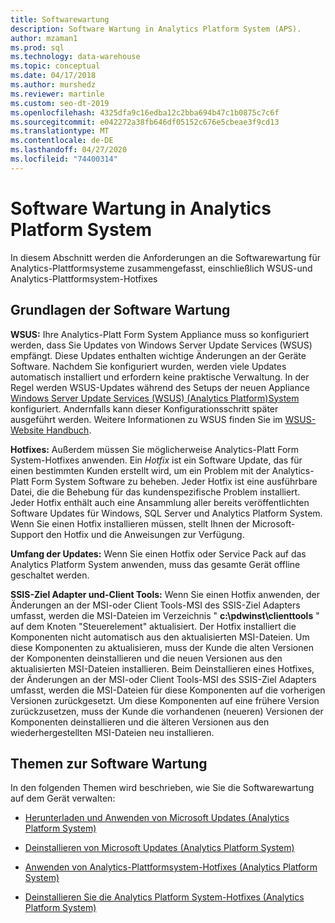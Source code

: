 ```yaml
---
title: Softwarewartung
description: Software Wartung in Analytics Platform System (APS).
author: mzaman1
ms.prod: sql
ms.technology: data-warehouse
ms.topic: conceptual
ms.date: 04/17/2018
ms.author: murshedz
ms.reviewer: martinle
ms.custom: seo-dt-2019
ms.openlocfilehash: 4325dfa9c16edba12c2bba694b47c1b0875c7c6f
ms.sourcegitcommit: e042272a38fb646df05152c676e5cbeae3f9cd13
ms.translationtype: MT
ms.contentlocale: de-DE
ms.lasthandoff: 04/27/2020
ms.locfileid: "74400314"
---
```

# <a name="software-servicing-in-analytics-platform-system"></a>Software Wartung in Analytics Platform System
In diesem Abschnitt werden die Anforderungen an die Softwarewartung für Analytics-Plattformsysteme zusammengefasst, einschließlich WSUS-und Analytics-Plattformsystem-Hotfixes  
  
## <a name="software-servicing-basics"></a><a name="Basics"></a>Grundlagen der Software Wartung  
**WSUS:** Ihre Analytics-Platt Form System Appliance muss so konfiguriert werden, dass Sie Updates von Windows Server Update Services (WSUS) empfängt. Diese Updates enthalten wichtige Änderungen an der Geräte Software. Nachdem Sie konfiguriert wurden, werden viele Updates automatisch installiert und erfordern keine praktische Verwaltung. In der Regel werden WSUS-Updates während des Setups der neuen Appliance [Windows Server Update Services &#40;WSUS&#41; &#40;Analytics Platform&#41;System](configure-windows-server-update-services-wsus.md) konfiguriert. Andernfalls kann dieser Konfigurationsschritt später ausgeführt werden. Weitere Informationen zu WSUS finden Sie im [WSUS-Website Handbuch](https://go.microsoft.com/fwlink/?LinkId=202417).  
  
**Hotfixes:** Außerdem müssen Sie möglicherweise Analytics-Platt Form System-Hotfixes anwenden. Ein *Hotfix* ist ein Software Update, das für einen bestimmten Kunden erstellt wird, um ein Problem mit der Analytics-Platt Form System Software zu beheben. Jeder Hotfix ist eine ausführbare Datei, die die Behebung für das kundenspezifische Problem installiert. Jeder Hotfix enthält auch eine Ansammlung aller bereits veröffentlichten Software Updates für Windows, SQL Server und Analytics Platform System. Wenn Sie einen Hotfix installieren müssen, stellt Ihnen der Microsoft-Support den Hotfix und die Anweisungen zur Verfügung.  
  
**Umfang der Updates:** Wenn Sie einen Hotfix oder Service Pack auf das Analytics Platform System anwenden, muss das gesamte Gerät offline geschaltet werden.  
  
**SSIS-Ziel Adapter und-Client Tools:** Wenn Sie einen Hotfix anwenden, der Änderungen an der MSI-oder Client Tools-MSI des SSIS-Ziel Adapters umfasst, werden die MSI-Dateien im Verzeichnis " **c:\pdwinst\clienttools** " auf dem Knoten "Steuerelement" aktualisiert. Der Hotfix installiert die Komponenten nicht automatisch aus den aktualisierten MSI-Dateien. Um diese Komponenten zu aktualisieren, muss der Kunde die alten Versionen der Komponenten deinstallieren und die neuen Versionen aus den aktualisierten MSI-Dateien installieren. Beim Deinstallieren eines Hotfixes, der Änderungen an der MSI-oder Client Tools-MSI des SSIS-Ziel Adapters umfasst, werden die MSI-Dateien für diese Komponenten auf die vorherigen Versionen zurückgesetzt. Um diese Komponenten auf eine frühere Version zurückzusetzen, muss der Kunde die vorhandenen (neueren) Versionen der Komponenten deinstallieren und die älteren Versionen aus den wiederhergestellten MSI-Dateien neu installieren.  
  
## <a name="software-servicing-topics"></a>Themen zur Software Wartung  
In den folgenden Themen wird beschrieben, wie Sie die Softwarewartung auf dem Gerät verwalten:  
  
-   [Herunterladen und Anwenden von Microsoft Updates &#40;Analytics Platform System&#41;](download-and-apply-microsoft-updates.md)  
  
-   [Deinstallieren von Microsoft Updates &#40;Analytics Platform System&#41;](uninstall-microsoft-updates.md)  
  
-   [Anwenden von Analytics-Plattformsystem-Hotfixes &#40;Analytics Platform System&#41;](apply-analytics-platform-system-hotfixes.md)  
  
-   [Deinstallieren Sie die Analytics Platform System-Hotfixes &#40;Analytics Platform System&#41;](uninstall-analytics-platform-system-hotfixes.md)  
  
<!-- MISSING LINKS ## See Also  
[Common Metadata Query Examples &#40;SQL Server PDW&#41;](../sqlpdw/common-metadata-query-examples-sql-server-pdw.md)  -->  
  
